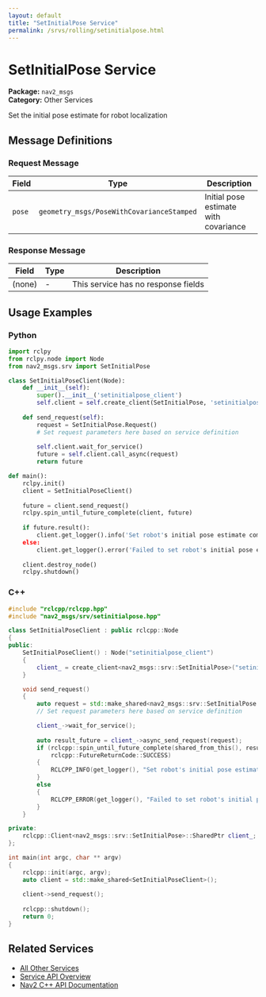 ```yaml
---
layout: default
title: "SetInitialPose Service"
permalink: /srvs/rolling/setinitialpose.html
---
```


# SetInitialPose Service

**Package:** `nav2_msgs`  
**Category:** Other Services

Set the initial pose estimate for robot localization

## Message Definitions

### Request Message

| Field | Type | Description |
|-------|------|-------------|
| `pose` | `geometry_msgs/PoseWithCovarianceStamped` | Initial pose estimate with covariance |


### Response Message

| Field | Type | Description |
|-------|------|-------------|
| (none) | - | This service has no response fields |


## Usage Examples

### Python

```python
import rclpy
from rclpy.node import Node
from nav2_msgs.srv import SetInitialPose

class SetInitialPoseClient(Node):
    def __init__(self):
        super().__init__('setinitialpose_client')
        self.client = self.create_client(SetInitialPose, 'setinitialpose')
        
    def send_request(self):
        request = SetInitialPose.Request()
        # Set request parameters here based on service definition
        
        self.client.wait_for_service()
        future = self.client.call_async(request)
        return future

def main():
    rclpy.init()
    client = SetInitialPoseClient()
    
    future = client.send_request()
    rclpy.spin_until_future_complete(client, future)
    
    if future.result():
        client.get_logger().info('Set robot's initial pose estimate completed')
    else:
        client.get_logger().error('Failed to set robot's initial pose estimate')
        
    client.destroy_node()
    rclpy.shutdown()
```

### C++

```cpp
#include "rclcpp/rclcpp.hpp"
#include "nav2_msgs/srv/setinitialpose.hpp"

class SetInitialPoseClient : public rclcpp::Node
{
public:
    SetInitialPoseClient() : Node("setinitialpose_client")
    {
        client_ = create_client<nav2_msgs::srv::SetInitialPose>("setinitialpose");
    }

    void send_request()
    {
        auto request = std::make_shared<nav2_msgs::srv::SetInitialPose::Request>();
        // Set request parameters here based on service definition

        client_->wait_for_service();
        
        auto result_future = client_->async_send_request(request);
        if (rclcpp::spin_until_future_complete(shared_from_this(), result_future) ==
            rclcpp::FutureReturnCode::SUCCESS)
        {
            RCLCPP_INFO(get_logger(), "Set robot's initial pose estimate completed");
        }
        else
        {
            RCLCPP_ERROR(get_logger(), "Failed to set robot's initial pose estimate");
        }
    }

private:
    rclcpp::Client<nav2_msgs::srv::SetInitialPose>::SharedPtr client_;
};

int main(int argc, char ** argv)
{
    rclcpp::init(argc, argv);
    auto client = std::make_shared<SetInitialPoseClient>();
    
    client->send_request();
    
    rclcpp::shutdown();
    return 0;
}
```

## Related Services

- [All Other Services](/rolling/srvs/index.html#other-services)
- [Service API Overview](/rolling/srvs/index.html)
- [Nav2 C++ API Documentation](/rolling/html/index.html)